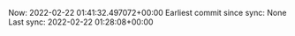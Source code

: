 Now: 2022-02-22 01:41:32.497072+00:00 Earliest commit since sync: None Last sync: 2022-02-22 01:28:08+00:00
